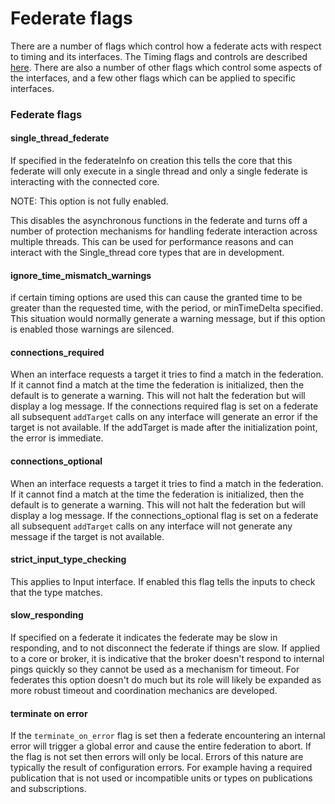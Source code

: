 # Federate flags

There are a number of flags which control how a federate acts with respect to timing and its interfaces. The Timing flags and controls are described [here](./Timing.html). There are also a number of other flags which control some aspects of the interfaces, and a few other flags which can be applied to specific interfaces.

### Federate flags

#### single_thread_federate

If specified in the federateInfo on creation this tells the core that this federate will only execute in a single thread and only a single federate is interacting with the connected core.

NOTE: This option is not fully enabled.

This disables the asynchronous functions in the federate and turns off a number of protection mechanisms for handling federate interaction across multiple threads. This can be used for performance reasons and can interact with the Single_thread core types that are in development.

#### ignore_time_mismatch_warnings

if certain timing options are used this can cause the granted time to be greater than the requested time, with the period, or minTimeDelta specified. This situation would normally generate a warning message, but if this option is enabled those warnings are silenced.

#### connections_required

When an interface requests a target it tries to find a match in the federation. If it cannot find a match at the time the federation is initialized, then the default is to generate a warning. This will not halt the federation but will display a log message. If the connections required flag is set on a federate all subsequent `addTarget` calls on any interface will generate an error if the target is not available. If the addTarget is made after the initialization point, the error is immediate.

#### connections_optional

When an interface requests a target it tries to find a match in the federation. If it cannot find a match at the time the federation is initialized, then the default is to generate a warning. This will not halt the federation but will display a log message. If the connections_optional flag is set on a federate all subsequent `addTarget` calls on any interface will not generate any message if the target is not available.

#### strict_input_type_checking

This applies to Input interface. If enabled this flag tells the inputs to check that the type matches.

#### slow_responding

If specified on a federate it indicates the federate may be slow in responding, and to not disconnect the federate if things are slow.
If applied to a core or broker, it is indicative that the broker doesn't respond to internal pings quickly so they cannot be used as a mechanism for timeout. For federates this option doesn't do much but its role will likely be expanded as more robust timeout and coordination mechanics are developed.

#### terminate on error

If the `terminate_on_error` flag is set then a federate encountering an internal error will trigger a global error and cause the entire federation to abort. If the flag is not set then errors will only be local. Errors of this nature are typically the result of configuration errors. For example having a required publication that is not used or incompatible units or types on publications and subscriptions.
